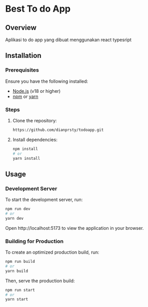 # Best To do App

## Overview

Aplikasi to do app yang dibuat menggunakan react typesript

## Installation

### Prerequisites

Ensure you have the following installed:

- [Node.js](https://nodejs.org/) (v18 or higher)
- [npm](https://www.npmjs.com/) or [yarn](https://yarnpkg.com/)

### Steps

1. Clone the repository:

   ```bash
   https://github.com/dianprsty/todoapp.git
   ```

2. Install dependencies:

   ```bash
   npm install
   # or
   yarn install
   ```

## Usage

### Development Server

To start the development server, run:

```bash
npm run dev
# or
yarn dev
```

Open http://localhost:5173 to view the application in your browser.

### Building for Production

To create an optimized production build, run:

```bash
npm run build
# or
yarn build
```

Then, serve the production build:

```bash
npm run start
# or
yarn start
```
